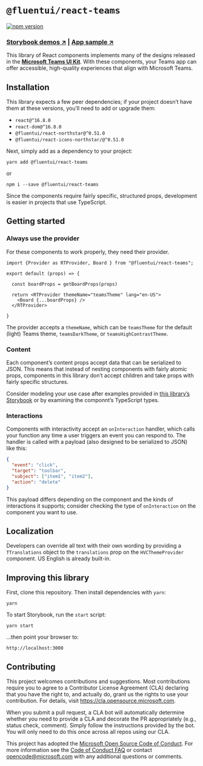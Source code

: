 # `@fluentui/react-teams`

[![npm version](https://badge.fury.io/js/%40fluentui%2Freact-teams.svg)][npm]

### [Storybook demos ↗️][sb] | [App sample ↗️][as]

This library of React components implements many of the designs released in the [**Microsoft Teams UI Kit**][fc]. With these components, your Teams app can offer accessible, high-quality experiences that align with Microsoft Teams.

## Installation

This library expects a few peer dependencies; if your project doesn’t have them at these versions, you’ll need to add or upgrade them:

- `react@^16.8.0`
- `react-dom@^16.8.0`
- `@fluentui/react-northstar@^0.51.0`
-  `@fluentui/react-icons-northstar/@^0.51.0`

Next, simply add as a dependency to your project:

```shell
yarn add @fluentui/react-teams
```

or

```shell
npm i --save @fluentui/react-teams
```

Since the components require fairly specific, structured props, development is easier in projects that use TypeScript.

## Getting started

### Always use the provider

For these components to work properly, they need their provider.

```tsx
import {Provider as RTProvider, Board } from "@fluentui/react-teams";

export default (props) => {
  
  const boardProps = getBoardProps(props)
  
  return <RTProvider themeName="teamsTheme" lang="en-US">
    <Board {...boardProps} />
  </RTProvider>
  
}
```

The provider accepts a `themeName`, which can be `teamsTheme` for the default (light) Teams theme, `teamsDarkTheme`, or `teamsHighContrastTheme`.

### Content

Each component’s content props accept data that can be serialized to JSON. This means that instead of nesting components with fairly atomic props, components in this library don’t accept children and take props with fairly specific structures.

Consider modeling your use case after examples provided in [this library’s Storybook][sb] or by examining the componnt’s TypeScript types.

### Interactions

Components with interactivity accept an `onInteraction` handler, which calls your function any time a user triggers an event you can respond to. The handler is called with a payload (also designed to be serialized to JSON) like this:

```json
{
  "event": "click",
  "target": "toolbar",
  "subject": ["item1", "item2"],
  "action": "delete"
}
```

This payload differs depending on the component and the kinds of interactions it supports; consider checking the type of `onInteraction` on the component you want to use.

## Localization

Developers can override all text with their own wording by providing a `TTranslations` object to the `translations` prop on the `HVCThemeProvider` component. US English is already built-in.

## Improving this library

First, clone this repository. Then install dependencies with `yarn`:

```
yarn
```

To start Storybook, run the `start` script:

```
yarn start
```

…then point your browser to:

```
http://localhost:3000
```

## Contributing

This project welcomes contributions and suggestions. Most contributions require you to agree to a
Contributor License Agreement (CLA) declaring that you have the right to, and actually do, grant us
the rights to use your contribution. For details, visit https://cla.opensource.microsoft.com.

When you submit a pull request, a CLA bot will automatically determine whether you need to provide
a CLA and decorate the PR appropriately (e.g., status check, comment). Simply follow the instructions
provided by the bot. You will only need to do this once across all repos using our CLA.

This project has adopted the [Microsoft Open Source Code of Conduct](https://opensource.microsoft.com/codeofconduct/).
For more information see the [Code of Conduct FAQ](https://opensource.microsoft.com/codeofconduct/faq/) or
contact [opencode@microsoft.com](mailto:opencode@microsoft.com) with any additional questions or comments.


[sb]: https://dev.teams.microsoft.com/storybook/main/index.html
[npm]: https://www.npmjs.com/package/@fluentui/react-teams
[as]: https://github.com/OfficeDev/microsoft-teams-app-sample
[fc]: https://www.figma.com/community/file/916836509871353159/Microsoft-Teams-UI-Kit
